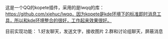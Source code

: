这是一个QQ的kopete插件，采用的是lwqq的库：https://github.com/xiehuc/lwqq，因为kopete是kde环境下的标准即时消息工具，所以和kde环境整合的很好，工作起来效果很好。

目前实现功能：
    1.好友聊天，发送文字，接收图片
    2.群和讨论组聊天，屏蔽消息
